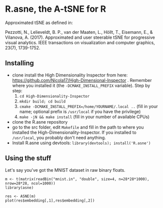 
# R.asne, the A-tSNE for R

Approximated tSNE as defined in:

Pezzotti, N., Lelieveldt, B. P., van der Maaten, L., Höllt, T., Eisemann, E., & Vilanova, A. (2017). Approximated and user steerable tSNE for progressive visual analytics. IEEE transactions on visualization and computer graphics, 23(7), 1739-1752.

## Installing

- clone install the High Dimensionality Inspector from here: https://github.com/Nicola17/High-Dimensional-Inspector . Remember where you installed it (the `-DCMAKE_INSTALL_PREFIX` variable). Step by step:
  1. `cd High-Dimensionality-Inspector`
  2. `mkdir build; cd build`
  3. `cmake -DCMAKE_INSTALL_PREFIX=/home/YOURNAME/.local ..`  (fill in your name; optional prefix is `/usr/local` if you have the privilege)
  4. `make -jN && make install` (fill in your number of available CPUs)
- clone the R.asne repository
- go to the src folder, edit `Makefile` and fill in the path to where you installed the High-Dimensionality-Inspector. If you installed to `/usr/local`, you probably don't need anything.
- Install R.asne using devtools: `library(devtools); install('R.asne')`

## Using the stuff

Let's say you've got the MNIST dataset in raw binary floats.
```
m <- t(matrix(readBin("mnist.in", "double", size=4, n=28*28*1000), nrow=28*28, ncol=1000))
library(asne)

res <- ASNE(m)
plot(res$embedding[,1],res$embedding[,2])
```

